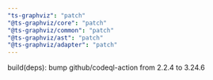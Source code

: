 ```yaml
---
"ts-graphviz": "patch"
"@ts-graphviz/core": "patch"
"@ts-graphviz/common": "patch"
"@ts-graphviz/ast": "patch"
"@ts-graphviz/adapter": "patch"
---
```


build(deps): bump github/codeql-action from 2.2.4 to 3.24.6
